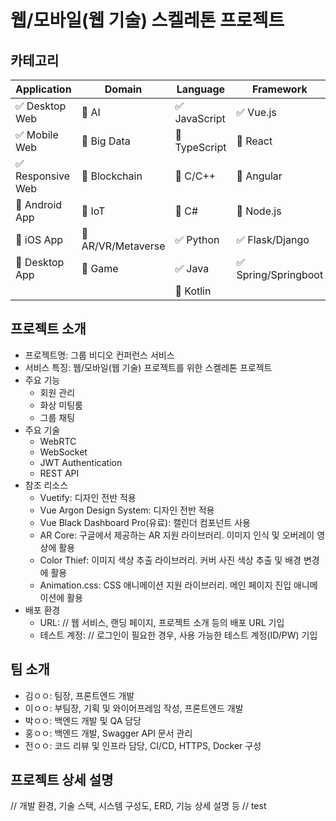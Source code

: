 # 웹/모바일(웹 기술) 스켈레톤 프로젝트

<!-- 필수 항목 -->

## 카테고리

| Application                       | Domain                                | Language                         | Framework                            |
| --------------------------------- | ------------------------------------- | -------------------------------- | ------------------------------------ |
| :white_check_mark: Desktop Web    | :black_square_button: AI              | :white_check_mark: JavaScript    | :white_check_mark: Vue.js            |
| :white_check_mark: Mobile Web     | :black_square_button: Big Data        | :black_square_button: TypeScript | :black_square_button: React          |
| :white_check_mark: Responsive Web | :black_square_button: Blockchain      | :black_square_button: C/C++      | :black_square_button: Angular        |
| :black_square_button: Android App | :black_square_button: IoT             | :black_square_button: C#         | :black_square_button: Node.js        |
| :black_square_button: iOS App     | :black_square_button: AR/VR/Metaverse | :white_check_mark: Python        | :white_check_mark: Flask/Django      |
| :black_square_button: Desktop App | :black_square_button: Game            | :white_check_mark: Java          | :white_check_mark: Spring/Springboot |
|                                   |                                       | :black_square_button: Kotlin     |                                      |

<!-- 필수 항목 -->

## 프로젝트 소개

- 프로젝트명: 그룹 비디오 컨퍼런스 서비스
- 서비스 특징: 웹/모바일(웹 기술) 프로젝트를 위한 스켈레톤 프로젝트
- 주요 기능
  - 회원 관리
  - 화상 미팅룸
  - 그룹 채팅
- 주요 기술
  - WebRTC
  - WebSocket
  - JWT Authentication
  - REST API
- 참조 리소스
  - Vuetify: 디자인 전반 적용
  - Vue Argon Design System: 디자인 전반 적용
  - Vue Black Dashboard Pro(유료): 캘린더 컴포넌트 사용
  - AR Core: 구글에서 제공하는 AR 지원 라이브러리. 이미지 인식 및 오버레이 영상에 활용
  - Color Thief: 이미지 색상 추출 라이브러리. 커버 사진 색상 추출 및 배경 변경에 활용
  - Animation.css: CSS 애니메이션 지원 라이브러리. 메인 페이지 진입 애니메이션에 활용
- 배포 환경
  - URL: // 웹 서비스, 랜딩 페이지, 프로젝트 소개 등의 배포 URL 기입
  - 테스트 계정: // 로그인이 필요한 경우, 사용 가능한 테스트 계정(ID/PW) 기입

<!-- 자유 양식 -->

## 팀 소개

- 김ㅇㅇ: 팀장, 프론트엔드 개발
- 이ㅇㅇ: 부팀장, 기획 및 와이어프레임 작성, 프론트엔드 개발
- 박ㅇㅇ: 백엔드 개발 및 QA 담당
- 홍ㅇㅇ: 백엔드 개발, Swagger API 문서 관리
- 전ㅇㅇ: 코드 리뷰 및 인프라 담당, CI/CD, HTTPS, Docker 구성

<!-- 자유 양식 -->

## 프로젝트 상세 설명

// 개발 환경, 기술 스택, 시스템 구성도, ERD, 기능 상세 설명 등
// test